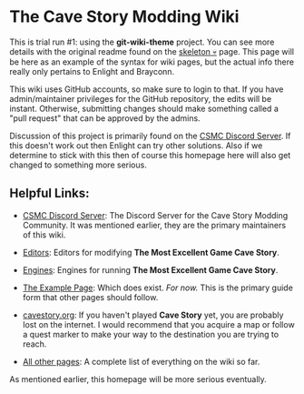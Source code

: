 # The Cave Story Modding Wiki

This is trial run #1: using the **git-wiki-theme** project. You can see more details with the original readme found on the [skeleton 💀](skeleton) page. This page will be here as an example of the syntax for wiki pages, but the actual info there really only pertains to Enlight and Brayconn.

This wiki uses GitHub accounts, so make sure to login to that. If you have admin/maintainer privileges for the GitHub repository, the edits will be instant. Otherwise, submitting changes should make something called a "pull request" that can be approved by the admins.

Discussion of this project is primarily found on the [CSMC Discord Server](https://discord.gg/xRsWpz6). If this doesn't work out then Enlight can try other solutions. Also if we determine to stick with this then of course this homepage here will also get changed to something more serious.

## Helpful Links:

- [CSMC Discord Server](https://discord.gg/xRsWpz6): The Discord Server for the Cave Story Modding Community. It was mentioned earlier, they are the primary maintainers of this wiki.

- [Editors](cavestory-editors): Editors for modifying **The Most Excellent Game Cave Story**.

- [Engines](cavestory-engines): Engines for running **The Most Excellent Game Cave Story**.

- [The Example Page](example-page): Which does exist. *For now.* This is the primary guide form that other pages should follow.

- [cavestory.org](https://cavestory.org): If you haven't played **Cave Story** yet, you are probably lost on the internet. I would recommend that you acquire a map or follow a quest marker to make your way to the destination you are trying to reach.

 - [All other pages](all): A complete list of everything on the wiki so far.

As mentioned earlier, this homepage will be more serious eventually.
